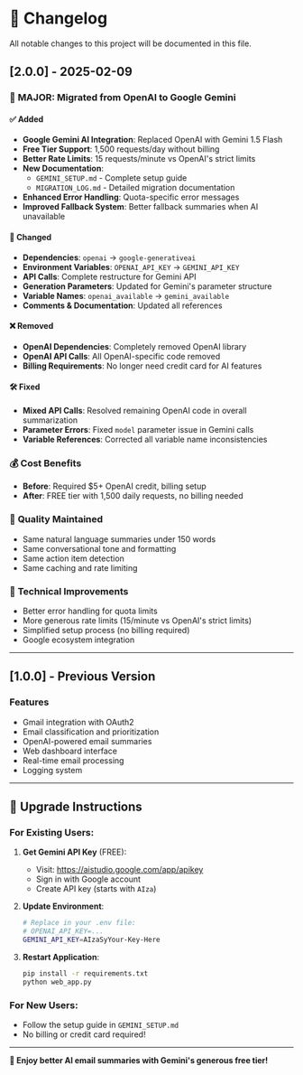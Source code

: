# 📝 Changelog

All notable changes to this project will be documented in this file.

## [2.0.0] - 2025-02-09

### 🚀 **MAJOR: Migrated from OpenAI to Google Gemini**

#### ✅ Added
- **Google Gemini AI Integration**: Replaced OpenAI with Gemini 1.5 Flash
- **Free Tier Support**: 1,500 requests/day without billing
- **Better Rate Limits**: 15 requests/minute vs OpenAI's strict limits
- **New Documentation**: 
  - `GEMINI_SETUP.md` - Complete setup guide
  - `MIGRATION_LOG.md` - Detailed migration documentation
- **Enhanced Error Handling**: Quota-specific error messages
- **Improved Fallback System**: Better fallback summaries when AI unavailable

#### 🔄 Changed
- **Dependencies**: `openai` → `google-generativeai`
- **Environment Variables**: `OPENAI_API_KEY` → `GEMINI_API_KEY`
- **API Calls**: Complete restructure for Gemini API
- **Generation Parameters**: Updated for Gemini's parameter structure
- **Variable Names**: `openai_available` → `gemini_available`
- **Comments & Documentation**: Updated all references

#### ❌ Removed
- **OpenAI Dependencies**: Completely removed OpenAI library
- **OpenAI API Calls**: All OpenAI-specific code removed
- **Billing Requirements**: No longer need credit card for AI features

#### 🛠️ Fixed
- **Mixed API Calls**: Resolved remaining OpenAI code in overall summarization
- **Parameter Errors**: Fixed `model` parameter issue in Gemini calls
- **Variable References**: Corrected all variable name inconsistencies

### 💰 **Cost Benefits**
- **Before**: Required $5+ OpenAI credit, billing setup
- **After**: FREE tier with 1,500 daily requests, no billing needed

### 🎯 **Quality Maintained**
- Same natural language summaries under 150 words
- Same conversational tone and formatting
- Same action item detection
- Same caching and rate limiting

### 🔧 **Technical Improvements**
- Better error handling for quota limits
- More generous rate limits (15/minute vs OpenAI's strict limits)
- Simplified setup process (no billing required)
- Google ecosystem integration

---

## [1.0.0] - Previous Version

### Features
- Gmail integration with OAuth2
- Email classification and prioritization
- OpenAI-powered email summaries
- Web dashboard interface
- Real-time email processing
- Logging system

---

## 🚀 **Upgrade Instructions**

### For Existing Users:
1. **Get Gemini API Key** (FREE):
   - Visit: https://aistudio.google.com/app/apikey
   - Sign in with Google account
   - Create API key (starts with `AIza`)

2. **Update Environment**:
   ```bash
   # Replace in your .env file:
   # OPENAI_API_KEY=... 
   GEMINI_API_KEY=AIzaSyYour-Key-Here
   ```

3. **Restart Application**:
   ```bash
   pip install -r requirements.txt
   python web_app.py
   ```

### For New Users:
- Follow the setup guide in `GEMINI_SETUP.md`
- No billing or credit card required!

---

**🎉 Enjoy better AI email summaries with Gemini's generous free tier!**